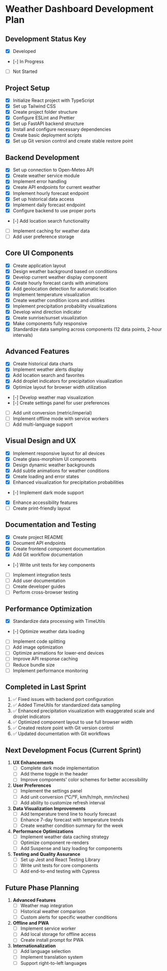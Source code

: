 # Weather Dashboard Development Plan

## Development Status Key

- [x] Developed
- [-] In Progress
- [ ] Not Started

## Project Setup

- [x] Initialize React project with TypeScript
- [x] Set up Tailwind CSS
- [x] Create project folder structure
- [x] Configure ESLint and Prettier
- [x] Set up FastAPI backend structure
- [x] Install and configure necessary dependencies
- [x] Create basic deployment scripts
- [x] Set up Git version control and create stable restore point

## Backend Development

- [x] Set up connection to Open-Meteo API
- [x] Create weather service module
- [x] Implement error handling
- [x] Create API endpoints for current weather
- [x] Implement hourly forecast endpoint
- [x] Set up historical data access
- [x] Implement daily forecast endpoint
- [x] Configure backend to use proper ports
- [-] Add location search functionality
- [ ] Implement caching for weather data
- [ ] Add user preference storage

## Core UI Components

- [x] Create application layout
- [x] Design weather background based on conditions
- [x] Develop current weather display component
- [x] Create hourly forecast cards with animations
- [x] Add geolocation detection for automatic location
- [x] Implement temperature visualization
- [x] Create weather condition icons and utilities
- [x] Implement precipitation probability visualizations
- [x] Develop wind direction indicator
- [x] Create sunrise/sunset visualization
- [x] Make components fully responsive
- [x] Standardize data sampling across components (12 data points, 2-hour intervals)

## Advanced Features

- [x] Create historical data charts
- [x] Implement weather alerts display
- [x] Add location search and favorites
- [x] Add droplet indicators for precipitation visualization
- [x] Optimize layout for browser width utilization
- [-] Develop weather map visualization
- [-] Create settings panel for user preferences
- [ ] Add unit conversion (metric/imperial)
- [ ] Implement offline mode with service workers
- [ ] Add multi-language support

## Visual Design and UX

- [x] Implement responsive layout for all devices
- [x] Create glass-morphism UI components
- [x] Design dynamic weather backgrounds
- [x] Add subtle animations for weather conditions
- [x] Create loading and error states
- [x] Enhanced visualization for precipitation probabilities
- [-] Implement dark mode support
- [x] Enhance accessibility features
- [ ] Create print-friendly layout

## Documentation and Testing

- [x] Create project README
- [x] Document API endpoints
- [x] Create frontend component documentation
- [x] Add Git workflow documentation
- [-] Write unit tests for key components
- [ ] Implement integration tests
- [ ] Add user documentation
- [ ] Create developer guides
- [ ] Perform cross-browser testing

## Performance Optimization

- [x] Standardize data processing with TimeUtils
- [-] Optimize weather data loading
- [ ] Implement code splitting
- [ ] Add image optimization
- [ ] Optimize animations for lower-end devices
- [ ] Improve API response caching
- [ ] Reduce bundle size
- [ ] Implement performance monitoring

## Completed in Last Sprint

1. ✅ Fixed issues with backend port configuration
2. ✅ Added TimeUtils for standardized data sampling
3. ✅ Enhanced precipitation visualization with exaggerated scale and droplet indicators
4. ✅ Optimized component layout to use full browser width
5. ✅ Created restore point with Git version control
6. ✅ Updated documentation with Git workflows

## Next Development Focus (Current Sprint)

1. **UX Enhancements**
   - [ ] Complete dark mode implementation
   - [ ] Add theme toggle in the header
   - [ ] Improve components' color schemes for better accessibility

2. **User Preferences**
   - [ ] Implement the settings panel
   - [ ] Add unit conversion (°C/°F, km/h/mph, mm/inches)
   - [ ] Add ability to customize refresh interval

3. **Data Visualization Improvements**
   - [ ] Add temperature trend line to hourly forecast
   - [ ] Enhance 7-day forecast with temperature trends
   - [ ] Create weather condition summary for the week

4. **Performance Optimizations**
   - [ ] Implement weather data caching strategy
   - [ ] Optimize component re-renders
   - [ ] Add Suspense and lazy loading for components

5. **Testing and Quality Assurance**
   - [ ] Set up Jest and React Testing Library
   - [ ] Write unit tests for core components
   - [ ] Add end-to-end testing with Cypress

## Future Phase Planning

1. **Advanced Features**
   - [ ] Weather map integration
   - [ ] Historical weather comparison
   - [ ] Custom alerts for specific weather conditions

2. **Offline and PWA**
   - [ ] Implement service worker
   - [ ] Add local storage for offline access
   - [ ] Create install prompt for PWA

3. **Internationalization**
   - [ ] Add language selection
   - [ ] Implement translation system
   - [ ] Support right-to-left languages
